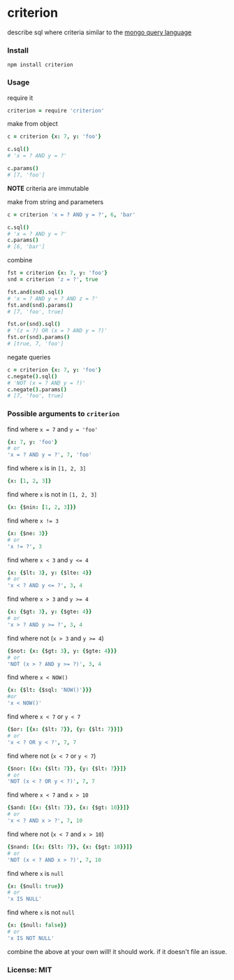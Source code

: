 # criterion

describe sql where criteria similar to the [mongo query language](http://www.mongodb.org/display/DOCS/Advanced+Queries)

### Install

    npm install criterion

### Usage

require it

```coffeescript
criterion = require 'criterion'
```

make from object

```coffeescript
c = criterion {x: 7, y: 'foo'}

c.sql()
# 'x = ? AND y = ?'

c.params()
# [7, 'foo']
```

**NOTE** criteria are immutable

make from string and parameters

```coffeescript
c = criterion 'x = ? AND y = ?', 6, 'bar'

c.sql()
# 'x = ? AND y = ?'
c.params()
# [6, 'bar']
```

combine

```coffeescript
fst = criterion {x: 7, y: 'foo'}
snd = criterion 'z = ?', true

fst.and(snd).sql()
# 'x = ? AND y = ? AND z = ?'
fst.and(snd).params()
# [7, 'foo', true]

fst.or(snd).sql()
# '(z = ?) OR (x = ? AND y = ?)'
fst.or(snd).params()
# [true, 7, 'foo']
```

negate queries

```coffeescript
c = criterion {x: 7, y: 'foo'}
c.negate().sql()
# 'NOT (x = ? AND y = ?)'
c.negate().params()
# [7, 'foo', true]
```

### Possible arguments to `criterion`

find where `x = 7` and `y = 'foo'`

```coffeescript
{x: 7, y: 'foo'}
# or
'x = ? AND y = ?', 7, 'foo'
```

find where `x` is in `[1, 2, 3]`

```coffeescript
{x: [1, 2, 3]}
```

find where `x` is not in `[1, 2, 3]`

```coffeescript
{x: {$nin: [1, 2, 3]}}
```

find where `x != 3`

```coffeescript
{x: {$ne: 3}}
# or
'x != ?', 3
```

find where `x < 3` and `y <= 4`

```coffeescript
{x: {$lt: 3}, y: {$lte: 4}}
# or
'x < ? AND y <= ?', 3, 4
```

find where `x > 3` and `y >= 4`

```coffeescript
{x: {$gt: 3}, y: {$gte: 4}}
# or
'x > ? AND y >= ?', 3, 4
```

find where not (`x > 3` and `y >= 4`)

```coffeescript
{$not: {x: {$gt: 3}, y: {$gte: 4}}}
# or
'NOT (x > ? AND y >= ?)', 3, 4
```

find where `x < NOW()`

```coffeescript
{x: {$lt: {$sql: 'NOW()'}}}
#or
'x < NOW()'
```

find where `x < 7` or `y < 7`

```coffeescript
{$or: [{x: {$lt: 7}}, {y: {$lt: 7}}]}
# or
'x < ? OR y < ?', 7, 7
```

find where not (`x < 7` or `y < 7`)

```coffeescript
{$nor: [{x: {$lt: 7}}, {y: {$lt: 7}}]}
# or
'NOT (x < ? OR y < ?)', 7, 7
```

find where `x < 7` and `x > 10`

```coffeescript
{$and: [{x: {$lt: 7}}, {x: {$gt: 10}}]}
# or
'x < ? AND x > ?', 7, 10
```

find where not (`x < 7` and `x > 10`)

```coffeescript
{$nand: [{x: {$lt: 7}}, {x: {$gt: 10}}]}
# or
'NOT (x < ? AND x > ?)', 7, 10
```

find where `x` is `null`

```coffeescript
{x: {$null: true}}
# or
'x IS NULL'
```

find where `x` is not `null`

```coffeescript
{x: {$null: false}}
# or
'x IS NOT NULL'
```

combine the above at your own will!
it should work. if it doesn't file an issue.

### License: MIT
